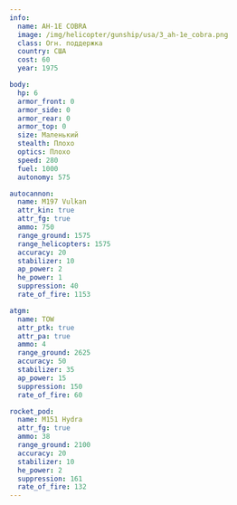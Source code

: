 ```yaml
---
info:
  name: AH-1E COBRA
  image: /img/helicopter/gunship/usa/3_ah-1e_cobra.png
  class: Огн. поддержка
  country: США
  cost: 60
  year: 1975

body:
  hp: 6
  armor_front: 0
  armor_side: 0
  armor_rear: 0
  armor_top: 0
  size: Маленький
  stealth: Плохо
  optics: Плохо
  speed: 280
  fuel: 1000
  autonomy: 575

autocannon:
  name: M197 Vulkan
  attr_kin: true
  attr_fg: true
  ammo: 750
  range_ground: 1575
  range_helicopters: 1575
  accuracy: 20
  stabilizer: 10
  ap_power: 2
  he_power: 1
  suppression: 40
  rate_of_fire: 1153

atgm:
  name: TOW
  attr_ptk: true
  attr_pa: true
  ammo: 4
  range_ground: 2625
  accuracy: 50
  stabilizer: 35
  ap_power: 15
  suppression: 150
  rate_of_fire: 60

rocket_pod:
  name: M151 Hydra
  attr_fg: true
  ammo: 38
  range_ground: 2100
  accuracy: 20
  stabilizer: 10
  he_power: 2
  suppression: 161
  rate_of_fire: 132
---
```

